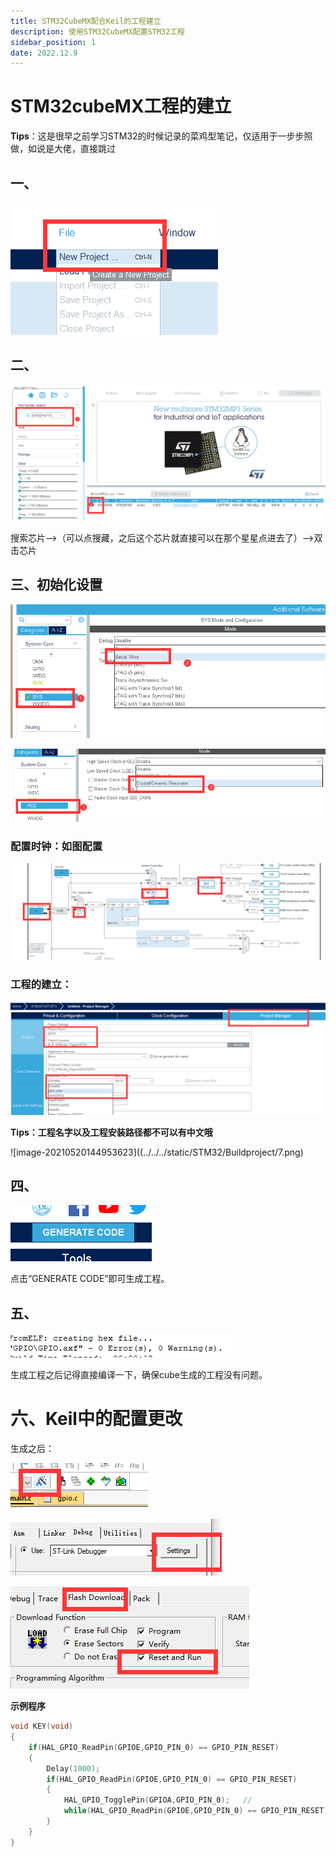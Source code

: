 ```yaml
---
title: STM32CubeMX配合Keil的工程建立
description: 使用STM32CubeMX配置STM32工程
sidebar_position: 1
date: 2022.12.9
---
```


# STM32cubeMX工程的建立

**Tips**：这是很早之前学习STM32的时候记录的菜鸡型笔记，仅适用于一步步照做，如说是大佬，直接跳过

## 一、

![image-20210520135807231](../../../static/STM32/Buildproject/1.png)

## 二、

![image-20210520141538723](../../../static/STM32/Buildproject/2.png)

搜索芯片-->（可以点搜藏，之后这个芯片就直接可以在那个星星点进去了）-->双击芯片

## 三、初始化设置

![image-20210520143323496](../../../static/STM32/Buildproject/3.png)

![image-20210520143351928](../../../static/STM32/Buildproject/4.png)

### 配置时钟：如图配置

![image-20210520143807078](../../../static/STM32/Buildproject/5.png)

### 工程的建立：

![image-20210520144311912](../../../static/STM32/Buildproject/6.png)

**Tips：工程名字以及工程安装路径都不可以有中文哦**

![image-20210520144953623]((../../../static/STM32/Buildproject/7.png)

## 四、

![image-20210520145017332](../../../static/STM32/Buildproject/8.png)

点击“GENERATE CODE”即可生成工程。

## 五、

![image-20210520145203645](../../../static/STM32/Buildproject/9.png)

生成工程之后记得直接编译一下，确保cube生成的工程没有问题。

# 六、Keil中的配置更改

生成之后：

![image-20210520150419712](../../../static/STM32/Buildproject/10.png)

![image-20210520150432086](../../../static/STM32/Buildproject/11.png)

![image-20210520150454781](../../../static/STM32/Buildproject/12.png)



**示例程序**

```c
void KEY(void)
{
	if(HAL_GPIO_ReadPin(GPIOE,GPIO_PIN_0) == GPIO_PIN_RESET)
	{
		Delay(1000);
		if(HAL_GPIO_ReadPin(GPIOE,GPIO_PIN_0) == GPIO_PIN_RESET)
		{
			HAL_GPIO_TogglePin(GPIOA,GPIO_PIN_0);	//
			while(HAL_GPIO_ReadPin(GPIOE,GPIO_PIN_0) == GPIO_PIN_RESET);
		}
	}
}
```

